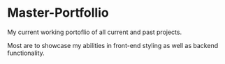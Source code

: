 # Master-Portfollio

My current working portoflio of all current and past projects. 

Most are to showcase my abilities in front-end styling as well as backend functionality.